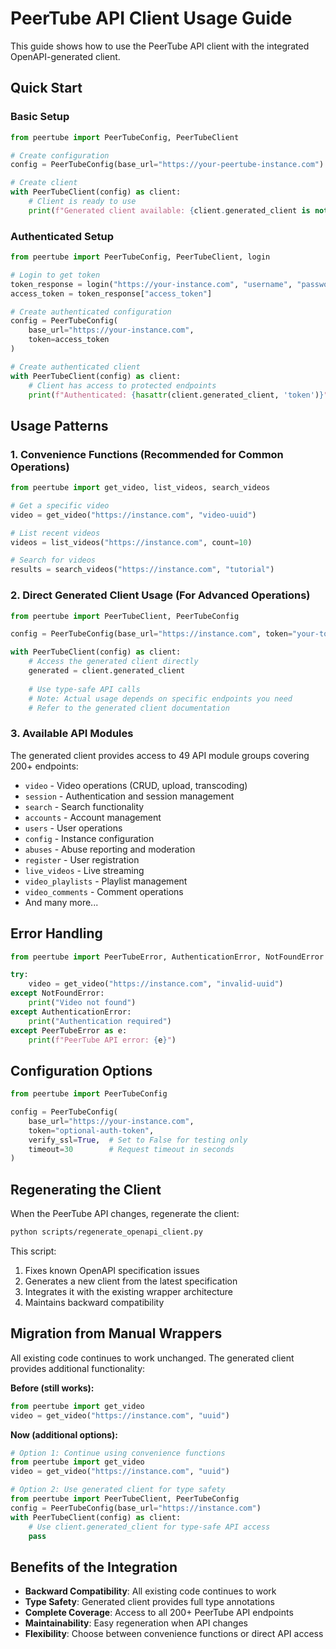 # PeerTube API Client Usage Guide

This guide shows how to use the PeerTube API client with the integrated OpenAPI-generated client.

## Quick Start

### Basic Setup

```python
from peertube import PeerTubeConfig, PeerTubeClient

# Create configuration
config = PeerTubeConfig(base_url="https://your-peertube-instance.com")

# Create client
with PeerTubeClient(config) as client:
    # Client is ready to use
    print(f"Generated client available: {client.generated_client is not None}")
```

### Authenticated Setup

```python
from peertube import PeerTubeConfig, PeerTubeClient, login

# Login to get token
token_response = login("https://your-instance.com", "username", "password")
access_token = token_response["access_token"]

# Create authenticated configuration
config = PeerTubeConfig(
    base_url="https://your-instance.com",
    token=access_token
)

# Create authenticated client
with PeerTubeClient(config) as client:
    # Client has access to protected endpoints
    print(f"Authenticated: {hasattr(client.generated_client, 'token')}")
```

## Usage Patterns

### 1. Convenience Functions (Recommended for Common Operations)

```python
from peertube import get_video, list_videos, search_videos

# Get a specific video
video = get_video("https://instance.com", "video-uuid")

# List recent videos
videos = list_videos("https://instance.com", count=10)

# Search for videos
results = search_videos("https://instance.com", "tutorial")
```

### 2. Direct Generated Client Usage (For Advanced Operations)

```python
from peertube import PeerTubeClient, PeerTubeConfig

config = PeerTubeConfig(base_url="https://instance.com", token="your-token")

with PeerTubeClient(config) as client:
    # Access the generated client directly
    generated = client.generated_client
    
    # Use type-safe API calls
    # Note: Actual usage depends on specific endpoints you need
    # Refer to the generated client documentation
```

### 3. Available API Modules

The generated client provides access to 49 API module groups covering 200+ endpoints:

- `video` - Video operations (CRUD, upload, transcoding)
- `session` - Authentication and session management  
- `search` - Search functionality
- `accounts` - Account management
- `users` - User operations
- `config` - Instance configuration
- `abuses` - Abuse reporting and moderation
- `register` - User registration
- `live_videos` - Live streaming
- `video_playlists` - Playlist management
- `video_comments` - Comment operations
- And many more...

## Error Handling

```python
from peertube import PeerTubeError, AuthenticationError, NotFoundError

try:
    video = get_video("https://instance.com", "invalid-uuid")
except NotFoundError:
    print("Video not found")
except AuthenticationError:
    print("Authentication required")
except PeerTubeError as e:
    print(f"PeerTube API error: {e}")
```

## Configuration Options

```python
from peertube import PeerTubeConfig

config = PeerTubeConfig(
    base_url="https://your-instance.com",
    token="optional-auth-token",
    verify_ssl=True,  # Set to False for testing only
    timeout=30        # Request timeout in seconds
)
```

## Regenerating the Client

When the PeerTube API changes, regenerate the client:

```bash
python scripts/regenerate_openapi_client.py
```

This script:
1. Fixes known OpenAPI specification issues
2. Generates a new client from the latest specification
3. Integrates it with the existing wrapper architecture
4. Maintains backward compatibility

## Migration from Manual Wrappers

All existing code continues to work unchanged. The generated client provides additional functionality:

**Before (still works):**
```python
from peertube import get_video
video = get_video("https://instance.com", "uuid")
```

**Now (additional options):**
```python
# Option 1: Continue using convenience functions
from peertube import get_video
video = get_video("https://instance.com", "uuid")

# Option 2: Use generated client for type safety
from peertube import PeerTubeClient, PeerTubeConfig
config = PeerTubeConfig(base_url="https://instance.com")
with PeerTubeClient(config) as client:
    # Use client.generated_client for type-safe API access
    pass
```

## Benefits of the Integration

- **Backward Compatibility**: All existing code continues to work
- **Type Safety**: Generated client provides full type annotations  
- **Complete Coverage**: Access to all 200+ PeerTube API endpoints
- **Maintainability**: Easy regeneration when API changes
- **Flexibility**: Choose between convenience functions or direct API access